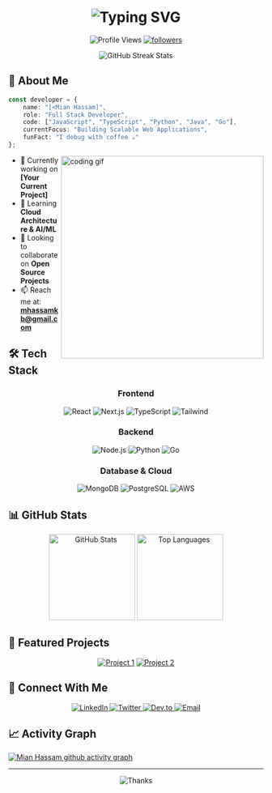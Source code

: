 <h1 align="center">
    <img src="https://readme-typing-svg.herokuapp.com?font=Fira+Code&size=35&duration=3000&pause=1000&color=2F81F7&center=true&vCenter=true&random=false&width=500&lines=Hi+%F0%9F%91%8B+I'm+[Mian+Hassam];Full+Stack+Developer;AI+Enthusiast;Open+Source+Contributor" alt="Typing SVG" />
</h1>

<p align="center">
    <img src="https://komarev.com/ghpvc/?username=YourUsername&label=Profile%20views&color=2F81F7&style=for-the-badge" alt="Profile Views">
    <a href="https://github.com/YourUsername?tab=followers">
        <img src="https://img.shields.io/github/followers/YourUsername?label=Followers&style=for-the-badge&color=2F81F7" alt="followers">
    </a>
</p>

<div align="center">
    <img src="https://github-readme-streak-stats.herokuapp.com/?user=YourUsername&theme=tokyonight" alt="GitHub Streak Stats">
</div>

## 🚀 About Me

```typescript
const developer = {
    name: "[<Mian Hassam]",
    role: "Full Stack Developer",
    code: ["JavaScript", "TypeScript", "Python", "Java", "Go"],
    currentFocus: "Building Scalable Web Applications",
    funFact: "I debug with coffee ☕"
};
```

<img align="right" width="400" src="https://github.com/YourUsername/YourUsername/blob/main/coding.gif" alt="coding gif"/>

- 🔭 Currently working on **[Your Current Project]**
- 🌱 Learning **Cloud Architecture & AI/ML**
- 👯 Looking to collaborate on **Open Source Projects**
- 📫 Reach me at: **mhassamkb@gmail.com**

## 🛠️ Tech Stack

<div align="center">

### Frontend
![React](https://img.shields.io/badge/React-61DAFB?style=for-the-badge&logo=react&logoColor=black)
![Next.js](https://img.shields.io/badge/Next.js-000000?style=for-the-badge&logo=next.js&logoColor=white)
![TypeScript](https://img.shields.io/badge/TypeScript-3178C6?style=for-the-badge&logo=typescript&logoColor=white)
![Tailwind](https://img.shields.io/badge/Tailwind-38B2AC?style=for-the-badge&logo=tailwind-css&logoColor=white)

### Backend
![Node.js](https://img.shields.io/badge/Node.js-339933?style=for-the-badge&logo=node.js&logoColor=white)
![Python](https://img.shields.io/badge/Python-3776AB?style=for-the-badge&logo=python&logoColor=white)
![Go](https://img.shields.io/badge/Go-00ADD8?style=for-the-badge&logo=go&logoColor=white)

### Database & Cloud
![MongoDB](https://img.shields.io/badge/MongoDB-47A248?style=for-the-badge&logo=mongodb&logoColor=white)
![PostgreSQL](https://img.shields.io/badge/PostgreSQL-336791?style=for-the-badge&logo=postgresql&logoColor=white)
![AWS](https://img.shields.io/badge/AWS-232F3E?style=for-the-badge&logo=amazon-aws&logoColor=white)

</div>

## 📊 GitHub Stats

<div align="center">
    <img src="https://github-readme-stats.vercel.app/api?username=YourUsername&show_icons=true&theme=tokyonight" alt="GitHub Stats" height="170"/>
    <img src="https://github-readme-stats.vercel.app/api/top-langs/?username=YourUsername&layout=compact&theme=tokyonight" alt="Top Languages" height="170"/>
</div>

## 🌟 Featured Projects

<div align="center">

[![Project 1](https://github-readme-stats.vercel.app/api/pin/?username=YourUsername&repo=project-1&theme=tokyonight)](https://github.com/YourUsername/project-1)
[![Project 2](https://github-readme-stats.vercel.app/api/pin/?username=YourUsername&repo=project-2&theme=tokyonight)](https://github.com/YourUsername/project-2)

</div>

## 🤝 Connect With Me

<div align="center">
    <a href="https://linkedin.com/in/YourUsername">
        <img src="https://img.shields.io/badge/LinkedIn-0077B5?style=for-the-badge&logo=linkedin&logoColor=white" alt="LinkedIn"/>
    </a>
    <a href="https://twitter.com/YourUsername">
        <img src="https://img.shields.io/badge/Twitter-1DA1F2?style=for-the-badge&logo=twitter&logoColor=white" alt="Twitter"/>
    </a>
    <a href="https://dev.to/YourUsername">
        <img src="https://img.shields.io/badge/Dev.to-0A0A0A?style=for-the-badge&logo=dev.to&logoColor=white" alt="Dev.to"/>
    </a>
    <a href="mailto:your.email@domain.com">
        <img src="https://img.shields.io/badge/Email-D14836?style=for-the-badge&logo=gmail&logoColor=white" alt="Email"/>
    </a>
</div>

## 📈 Activity Graph
[![Mian Hassam github activity graph](https://github-readme-activity-graph.vercel.app/graph?username=YourUsername&theme=tokyo-night)](https://github.com/ashutosh00710/github-readme-activity-graph)

---
<div align="center">
    <img src="https://readme-typing-svg.herokuapp.com?font=Fira+Code&size=25&duration=3000&pause=1000&color=2F81F7&center=true&vCenter=true&random=false&width=500&lines=Thanks+for+visiting!+%F0%9F%91%8B;Let's+build+something+amazing+together!" alt="Thanks" />
</div>
